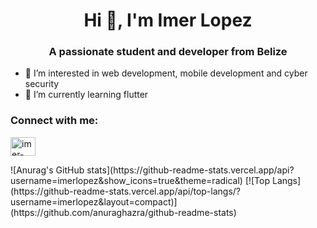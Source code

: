 <h1 align="center">Hi 👋, I'm Imer Lopez</h1>
<h3 align="center">A passionate student and developer from Belize</h3>


- 👀 I’m interested in web development, mobile development and cyber security
- 🌱 I’m currently learning flutter

<h3 align="left">Connect with me:</h3>
<p align="left">
<a href="https://linkedin.com/in/imer-lopez-98b394198" target="blank"><img align="center" src="https://raw.githubusercontent.com/rahuldkjain/github-profile-readme-generator/master/src/images/icons/Social/linked-in-alt.svg" alt="imer-lopez-98b394198" height="30" width="40" /></a>
</p>
<p>
![Anurag's GitHub stats](https://github-readme-stats.vercel.app/api?username=imerlopez&show_icons=true&theme=radical)
[![Top Langs](https://github-readme-stats.vercel.app/api/top-langs/?username=imerlopez&layout=compact)](https://github.com/anuraghazra/github-readme-stats)
</p>
